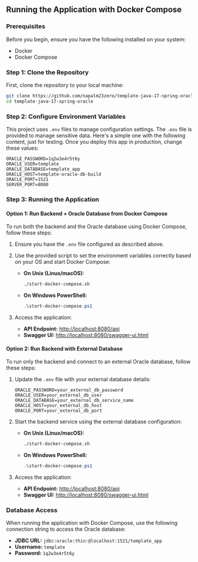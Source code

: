 ## Running the Application with Docker Compose

### Prerequisites

Before you begin, ensure you have the following installed on your system:

- Docker
- Docker Compose

### Step 1: Clone the Repository

First, clone the repository to your local machine:

```bash
git clone https://github.com/napalm23zero/template-java-17-spring-oracle.git
cd template-java-17-spring-oracle
```

### Step 2: Configure Environment Variables

This project uses `.env` files to manage configuration settings. The `.env` file is provided to manage sensitive data. Here's a simple one with the following content, just for testing. Once you deploy this app in production, change these values:

```env
ORACLE_PASSWORD=1q2w3e4r5t6y
ORACLE_USER=template
ORACLE_DATABASE=template_app
ORACLE_HOST=template-oracle-db-build
ORACLE_PORT=1521
SERVER_PORT=8080
```

### Step 3: Running the Application

#### Option 1: Run Backend + Oracle Database from Docker Compose

To run both the backend and the Oracle database using Docker Compose, follow these steps:

1. Ensure you have the `.env` file configured as described above.
2. Use the provided script to set the environment variables correctly based on your OS and start Docker Compose:

   - **On Unix (Linux/macOS):**
   
     ```bash
     ./start-docker-compose.sh
     ```

   - **On Windows PowerShell:**

     ```powershell
     .\start-docker-compose.ps1
     ```

3. Access the application:

   - **API Endpoint:** [http://localhost:8080/api](http://localhost:8080/api)
   - **Swagger UI:** [http://localhost:8080/swagger-ui.html](http://localhost:8080/swagger-ui.html)

#### Option 2: Run Backend with External Database

To run only the backend and connect to an external Oracle database, follow these steps:

1. Update the `.env` file with your external database details:

   ```env
   ORACLE_PASSWORD=your_external_db_password
   ORACLE_USER=your_external_db_user
   ORACLE_DATABASE=your_external_db_service_name
   ORACLE_HOST=your_external_db_host
   ORACLE_PORT=your_external_db_port
   ```

2. Start the backend service using the external database configuration:

   - **On Unix (Linux/macOS):**
   
     ```bash
     ./start-docker-compose.sh
     ```

   - **On Windows PowerShell:**

     ```powershell
     .\start-docker-compose.ps1
     ```

3. Access the application:

   - **API Endpoint:** [http://localhost:8080/api](http://localhost:8080/api)
   - **Swagger UI:** [http://localhost:8080/swagger-ui.html](http://localhost:8080/swagger-ui.html)

### Database Access

When running the application with Docker Compose, use the following connection string to access the Oracle database:

- **JDBC URL:** `jdbc:oracle:thin:@localhost:1521/template_app`
- **Username:** `template`
- **Password:** `1q2w3e4r5t6y`
